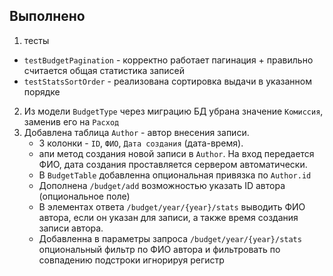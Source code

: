 ## Выполнено

1.  тесты
  * `testBudgetPagination` - корректно работает пагинация + правильно считается общая статистика записей
  * `testStatsSortOrder` - реализована сортировка выдачи в указанном порядке
2. Из модели `BudgetType` через миграцию БД убрана значение `Комиссия`, заменив его на `Расход`
3. Добавлена таблица `Author` - автор внесения записи.
   * 3 колонки - `ID`, `ФИО`, `Дата создания` (дата-время). 
   * апи метод создания новой записи в `Author`. На вход передается ФИО, дата создания проставляется сервером автоматически.
   * В `BudgetTable` добавленна опциональная привязка по `Author.id`
   * Дополнена `/budget/add` возможностью указать ID автора (опциональное поле)
   * В элементах ответа `/budget/year/{year}/stats` выводить ФИО автора, если он указан для записи, а также время создания записи автора.
   * Добавленна в параметры запроса `/budget/year/{year}/stats` опциональный фильтр по ФИО автора и фильтровать по 
     совпадению подстроки игнорируя регистр

